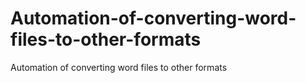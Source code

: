 # Automation-of-converting-word-files-to-other-formats
Automation of converting word files to other formats
